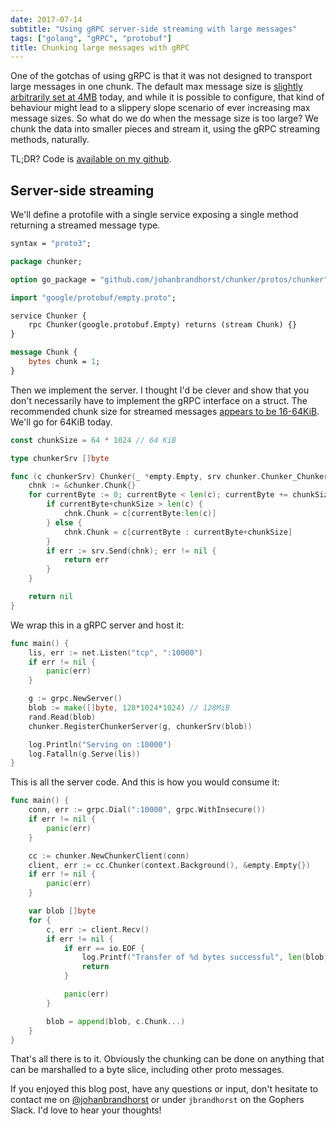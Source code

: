 ```yaml
---
date: 2017-07-14
subtitle: "Using gRPC server-side streaming with large messages"
tags: ["golang", "gRPC", "protobuf"]
title: Chunking large messages with gRPC
---
```


One of the gotchas of using gRPC is that it was not designed to transport
large messages in one chunk. The default max message size is [slightly arbitrarily
set at 4MB](https://github.com/grpc/grpc-java/issues/1676#issuecomment-229809402)
today, and while it is possible to configure, that kind of behaviour might lead
to a slippery slope scenario of ever increasing max message sizes. So what do we
do when the message size is too large? We chunk the data into smaller pieces and
stream it, using the gRPC streaming methods, naturally.

TL;DR? Code is [available on my github](https://github.com/johanbrandhorst/chunker).

## Server-side streaming
We'll define a protofile with a single service exposing a single method returning
a streamed message type.

```protobuf
syntax = "proto3";

package chunker;

option go_package = "github.com/johanbrandhorst/chunker/protos/chunker";

import "google/protobuf/empty.proto";

service Chunker {
    rpc Chunker(google.protobuf.Empty) returns (stream Chunk) {}
}

message Chunk {
    bytes chunk = 1;
}
```

Then we implement the server. I thought I'd be clever and show that you don't
necessarily have to implement the gRPC interface on a struct.
The recommended chunk size for streamed messages
[appears to be 16-64KiB](https://github.com/grpc/grpc.github.io/issues/371).
We'll go for 64KiB today.

```go
const chunkSize = 64 * 1024 // 64 KiB

type chunkerSrv []byte

func (c chunkerSrv) Chunker(_ *empty.Empty, srv chunker.Chunker_ChunkerServer) error {
	chnk := &chunker.Chunk{}
	for currentByte := 0; currentByte < len(c); currentByte += chunkSize {
		if currentByte+chunkSize > len(c) {
			chnk.Chunk = c[currentByte:len(c)]
		} else {
			chnk.Chunk = c[currentByte : currentByte+chunkSize]
		}
		if err := srv.Send(chnk); err != nil {
			return err
		}
	}

	return nil
}
```

We wrap this in a gRPC server and host it:

```go
func main() {
	lis, err := net.Listen("tcp", ":10000")
	if err != nil {
		panic(err)
	}

	g := grpc.NewServer()
	blob := make([]byte, 128*1024*1024) // 128MiB
	rand.Read(blob)
	chunker.RegisterChunkerServer(g, chunkerSrv(blob))

	log.Println("Serving on :10000")
	log.Fatalln(g.Serve(lis))
}
```

This is all the server code. And this is how you would consume it:

```go
func main() {
	conn, err := grpc.Dial(":10000", grpc.WithInsecure())
	if err != nil {
		panic(err)
	}

	cc := chunker.NewChunkerClient(conn)
	client, err := cc.Chunker(context.Background(), &empty.Empty{})
	if err != nil {
		panic(err)
	}

	var blob []byte
	for {
		c, err := client.Recv()
		if err != nil {
			if err == io.EOF {
				log.Printf("Transfer of %d bytes successful", len(blob))
				return
			}

			panic(err)
		}

		blob = append(blob, c.Chunk...)
	}
}
```

That's all there is to it. Obviously the chunking can be done on anything
that can be marshalled to a byte slice, including other proto messages.

If you enjoyed this blog post, have any questions or input,
don't hesitate to contact me on
[@johanbrandhorst](https://twitter.com/JohanBrandhorst) or
under `jbrandhorst` on the Gophers Slack. I'd love to hear
your thoughts!
